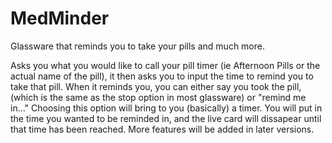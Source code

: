 MedMinder
=========

Glassware that reminds you to take your pills and much more.

Asks you what you would like to call your pill timer (ie Afternoon Pills or the actual name of the pill), it then asks you to input the time to remind you to take that pill. When it reminds you, you can either say you took the pill, (which is the same as the stop option in most glassware) or "remind me in..." Choosing this option will bring to you (basically) a timer. You will put in the time you wanted to be reminded in, and the live card will dissapear until that time has been reached. More features will be added in later versions.

